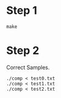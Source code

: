 # Step 1

``` shell
make
```

# Step 2 
Correct Samples.
```shell
./comp < test0.txt
./comp < test1.txt
./comp < test2.txt
```
